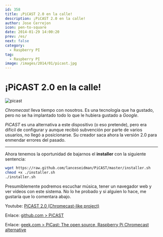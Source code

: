 ```yaml
---
id: 358
title: ¡PiCAST 2.0 en la calle!
description: ¡PiCAST 2.0 en la calle!
author: Jose Cerrejon
icon: pen-to-square
date: 2014-01-29 14:00:20
prev: /es/
next: false
category:
  - Raspberry PI
tag:
  - Raspberry PI
image: /images/2014/01/picast.jpg
---
```


# ¡PiCAST 2.0 en la calle!

![picast](/images/2014/01/picast.jpg)

*Chromecast* lleva tiempo con nosotros. Es una tecnología que ha gustado, pero no se ha implantado todo lo que le hubiera gustado a *Google*.

*PiCAST* es una alternativa a este dispositivo (o eso pretende), pero era difícil de configurar y aunque recibió subvención por parte de varios usuarios, no llegó a posicionarse. Su creador saca ahora la versión 2.0 para enmendar errores del pasado.

- - -
Ahora tenemos la oportunidad de bajarnos el **installer** con la siguiente sentencia:

```bash
wget https://raw.github.com/lanceseidman/PiCAST/master/installer.sh
chmod +x ./installer.sh
./installer.sh
```

Presumiblemente podremos escuchar música, tener un navegador web y ver vídeos con este sistema. No lo he probado y si alguien lo hace, me gustaría que lo comentara abajo.

Youtube: [PiCAST 2.0 (Chromecast-like project)](http://www.youtube.com/watch?v=Wwr201XHDME)

Enlace: [github.com > PiCAST](https://github.com/lanceseidman/PiCAST) 

Enlace: [geek.com > PiCast: The open source, Raspberry Pi Chromecast alternative](http://www.geek.com/android/picast-the-open-source-raspberry-pi-chromecast-alternative-1564550/)